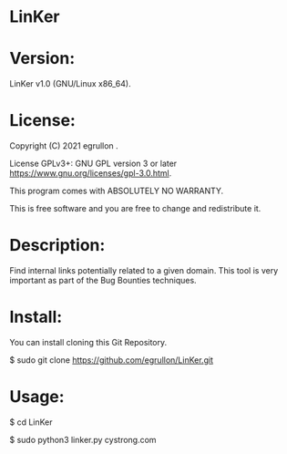 # LinKer

# Version:
LinKer v1.0 (GNU/Linux x86_64).

# License:
Copyright (C) 2021 egrullon <Amix>.

License GPLv3+: GNU GPL version 3 or later https://www.gnu.org/licenses/gpl-3.0.html.

This program comes with ABSOLUTELY NO WARRANTY.

This is free software and you are free to change and redistribute it.

# Description:
Find internal links potentially related to a given domain. This tool is very important as part of the Bug Bounties techniques.

# Install:
You can install cloning this Git Repository.

$ sudo git clone https://github.com/egrullon/LinKer.git

# Usage:
$ cd LinKer

$ sudo python3 linker.py cystrong.com

